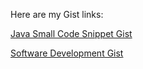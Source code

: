 Here are my Gist links:


[Java Small Code Snippet Gist](https://gist.github.com/Gawade15/6146bc7fb33930a80e0f0e3182a2beef)


[Software Development Gist](https://gist.github.com/Gawade15/a7f4be656e5e3c0e5ba1185819b10b2c)
